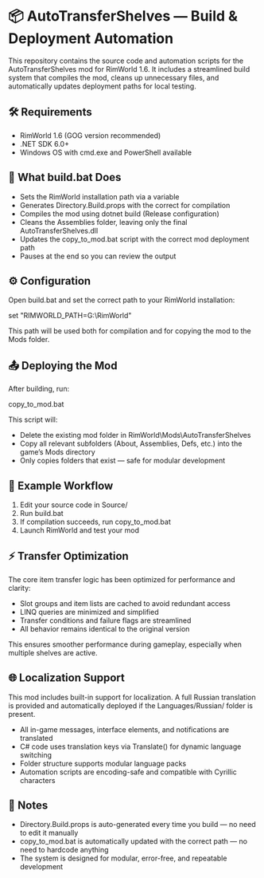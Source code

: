 # 📦 AutoTransferShelves — Build & Deployment Automation

This repository contains the source code and automation scripts for the AutoTransferShelves mod for RimWorld 1.6. It includes a streamlined build system that compiles the mod, cleans up unnecessary files, and automatically updates deployment paths for local testing.

## 🛠 Requirements

- RimWorld 1.6 (GOG version recommended)
- .NET SDK 6.0+
- Windows OS with cmd.exe and PowerShell available

## 🚀 What build.bat Does

- Sets the RimWorld installation path via a variable
- Generates Directory.Build.props with the correct <RimWorldPath> for compilation
- Compiles the mod using dotnet build (Release configuration)
- Cleans the Assemblies folder, leaving only the final AutoTransferShelves.dll
- Updates the copy_to_mod.bat script with the correct mod deployment path
- Pauses at the end so you can review the output

## ⚙️ Configuration

Open build.bat and set the correct path to your RimWorld installation:

set "RIMWORLD_PATH=G:\RimWorld"

This path will be used both for compilation and for copying the mod to the Mods folder.

## 📤 Deploying the Mod

After building, run:

copy_to_mod.bat

This script will:

- Delete the existing mod folder in RimWorld\Mods\AutoTransferShelves
- Copy all relevant subfolders (About, Assemblies, Defs, etc.) into the game’s Mods directory
- Only copies folders that exist — safe for modular development

## 🧪 Example Workflow

1. Edit your source code in Source/
2. Run build.bat
3. If compilation succeeds, run copy_to_mod.bat
4. Launch RimWorld and test your mod

## ⚡ Transfer Optimization

The core item transfer logic has been optimized for performance and clarity:

- Slot groups and item lists are cached to avoid redundant access
- LINQ queries are minimized and simplified
- Transfer conditions and failure flags are streamlined
- All behavior remains identical to the original version

This ensures smoother performance during gameplay, especially when multiple shelves are active.

## 🌐 Localization Support

This mod includes built-in support for localization. A full Russian translation is provided and automatically deployed if the Languages/Russian/ folder is present.

- All in-game messages, interface elements, and notifications are translated
- C# code uses translation keys via Translate() for dynamic language switching
- Folder structure supports modular language packs
- Automation scripts are encoding-safe and compatible with Cyrillic characters

## 📝 Notes

- Directory.Build.props is auto-generated every time you build — no need to edit it manually
- copy_to_mod.bat is automatically updated with the correct path — no need to hardcode anything
- The system is designed for modular, error-free, and repeatable development
